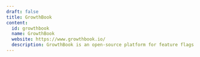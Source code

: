 ```yaml
---
draft: false
title: GrowthBook
content:
  id: growthbook
  name: GrowthBook
  website: https://www.growthbook.io/
  description: GrowthBook is an open-source platform for feature flags and A/B tests that helps teams deploy code efficiently and analyze experiments
---
```

